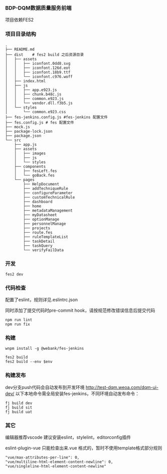 ### BDP-DQM数据质量服务前端

项目依赖FES2

### 项目目录结构

``` tree -C -L 3 -I "node_modules"
.
├── README.md
├── dist    # fes2 build 之后资源目录
│   ├── assets
│   │   ├── iconfont.0dd8.svg
│   │   ├── iconfont.126d.eot
│   │   ├── iconfont.18b9.ttf
│   │   └── iconfont.c976.woff
│   ├── index.html
│   ├── js
│   │   ├── app.e923.js
│   │   ├── chunk.b48c.js
│   │   ├── common.e923.js
│   │   └── vendor.dll.f3b5.js
│   └── styles
│       └── common.e923.css
├── fes-jenkins.config.js #fes-jenkins 配置文件
├── fes.config.js # fes 配置文件
├── mock.js
├── package-lock.json
├── package.json
└── src
    ├── app.js
    ├── assets
    │   ├── images
    │   ├── js
    │   └── styles
    ├── components
    │   ├── fesLeft.fes
    │   └── goBack.fes
    └── pages
        ├── HelpDocument
        ├── addTechniqueRule
        ├── configureParameter
        ├── customTechnicalRule
        ├── dashboard
        ├── home
        ├── metadataManagement
        ├── myDatasheet
        ├── optionManage
        ├── personnelManage
        ├── projects
        ├── route.fes
        ├── ruleTemplateList
        ├── taskDetail
        ├── taskQuery
        └── verifyFailData
```

### 开发

```
fes2 dev
```

### 代码检查

配置了eslint，规则详见.eslintrc.json

同时添加了提交代码时pre-commit hook，请按规范修改错误信息后提交代码

```
npm run lint
npm run fix
```

### 构建
```
wnpm install -g @webank/fes-jenkins
```

```
fes2 build
fes2 build --env $env
```

### 构建发布

dev分支push代码会自动发布到开发环境 http://test-dqm.weoa.com/dqm-ui-dev/
以下本地命令需全局安装fes-jenkins，不同环境自动发布命令：

```
fj build dev
fj build sit
fj build uat
```

### 其它

编辑器推荐vscode
建议安装eslint，stylelint，editorconfig插件

eslint-plugin-vue 只能检查出来.vue 格式的，暂时不使用template格式部分规则
```
"vue/max-attributes-per-line": 0,
"vue/multiline-html-element-content-newline": 0,
"vue/singleline-html-element-content-newline"
```
